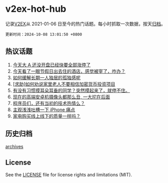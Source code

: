 # v2ex-hot-hub

 记录[V2EX](https://www.v2ex.com/)从 2021-01-06 日至今的热门话题。每小时抓取一次数据，按天[归档](archives)。

`更新时间：2024-10-08 13:01:50 +0800`

## 热议话题

1. [今天大 A 还没开盘已经快要全部涨停了](https://www.v2ex.com/t/1078142)
1. [今天看了一眼节假日出去住的酒店，感觉被宰了，咋办？](https://www.v2ex.com/t/1078161)
1. [如何缓解长期一人独居的孤独感呢](https://www.v2ex.com/t/1078075)
1. [[求助]如何劝说家里老人不要相信加密货币投资项目](https://www.v2ex.com/t/1078052)
1. [有没有习惯摸耳朵耳垂的同学？突然摸起来了，就停不住。](https://www.v2ex.com/t/1078077)
1. [现在的高端安卓机摄像头都那么丑, 一大坨在后面](https://www.v2ex.com/t/1078022)
1. [程序员们，还有当初的技术热情么？](https://www.v2ex.com/t/1078099)
1. [主观浅浅吐槽一下 iPhone 痛点](https://www.v2ex.com/t/1078111)
1. [家电购买线上线下的质量一样吗？](https://www.v2ex.com/t/1078165)

## 历史归档

[archives](archives)

## License

See the [LICENSE](LICENSE) file for license rights and limitations (MIT).
